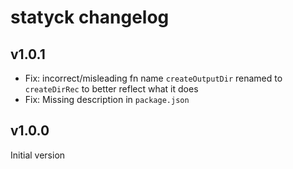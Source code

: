 # statyck changelog

## v1.0.1
* Fix: incorrect/misleading fn name `createOutputDir` renamed to `createDirRec` to better reflect what it does
* Fix: Missing description in `package.json`

## v1.0.0
Initial version
